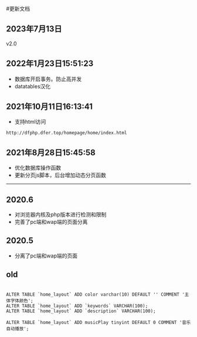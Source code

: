 #更新文档

## 2023年7月13日
v2.0

## 2022年1月23日15:51:23
- 数据库开启事务。防止高并发
- datatables汉化

## 2021年10月11日16:13:41
- 支持html访问

```
http://dfphp.dfer.top/homepage/home/index.html
```

## 2021年8月28日15:45:58
- 优化数据库操作函数
- 更新分页js脚本，后台增加动态分页函数


***

## 2020.6
- 对浏览器内核及php版本进行检测和限制
- 完善了pc端和wap端的页面分离

## 2020.5
- 分离了pc端和wap端的页面

## old
```

ALTER TABLE `home_layout` ADD color varchar(10) DEFAULT '' COMMENT '主体字体颜色';
ALTER TABLE `home_layout` ADD `keywords` VARCHAR(100);
ALTER TABLE `home_layout` ADD `description` VARCHAR(100);

ALTER TABLE `home_layout` ADD musicPlay tinyint DEFAULT 0 COMMENT '音乐自动播放';

```

